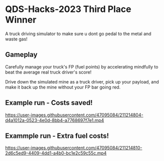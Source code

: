 # QDS-Hacks-2023 Third Place Winner

A truck driving simulator to make sure u dont go pedal to the metal and waste gas!

## Gameplay

Carefully manage your truck's FP (fuel points) by accelerating mindfully to beat the average real truck driver's score!

Drive down the simulated mine as a truck driver, pick up your payload, and make it back up the mine without your FP bar going red.

## Example run - Costs saved!

https://user-images.githubusercontent.com/47095084/211214804-d4a1012a-0523-4e0d-8bb4-a7768697f7e1.mp4



## Exammple run - Extra fuel costs!

https://user-images.githubusercontent.com/47095084/211214810-2d6c5ed9-4409-4dd1-a4b0-bc1e2c59c55c.mp4

